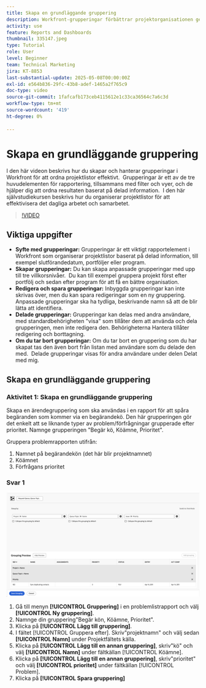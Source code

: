 ```yaml
---
title: Skapa en grundläggande gruppering
description: Workfront-grupperingar förbättrar projektorganisationen genom att användarna kan kategorisera listor baserat på poster som portföljer, program eller slutdatum, med anpassningsbara delnings- och hanteringsalternativ för effektivt samarbete.
activity: use
feature: Reports and Dashboards
thumbnail: 335147.jpeg
type: Tutorial
role: User
level: Beginner
team: Technical Marketing
jira: KT-8853
last-substantial-update: 2025-05-08T00:00:00Z
exl-id: e564b836-29fc-43b8-adef-1465a2f765c9
doc-type: video
source-git-commit: 1fafcafb173ceb4115612e1c33ca36564c7a6c3d
workflow-type: tm+mt
source-wordcount: '419'
ht-degree: 0%

---
```


# Skapa en grundläggande gruppering

I den här videon beskrivs hur du skapar och hanterar grupperingar i Workfront för att ordna projektlistor effektivt. &#x200B; Grupperingar är ett av de tre huvudelementen för rapportering, tillsammans med filter och vyer, och de hjälper dig att ordna resultaten baserat på delad information. &#x200B;
I den här självstudiekursen beskrivs hur du organiserar projektlistor för att effektivisera det dagliga arbetet och samarbetet. &#x200B;

>[!VIDEO](https://video.tv.adobe.com/v/3449819/?quality=12&learn=on&captions=swe)

## Viktiga uppgifter

* **Syfte med grupperingar:** Grupperingar är ett viktigt rapportelement i Workfront som organiserar projektlistor baserat på delad information, till exempel slutförandedatum, portföljer eller program. &#x200B;
* **Skapar grupperingar:** Du kan skapa anpassade grupperingar med upp till tre villkorsnivåer. &#x200B; Du kan till exempel gruppera projekt först efter portfölj och sedan efter program för att få en bättre organisation. &#x200B;
* **Redigera och spara grupperingar:** Inbyggda grupperingar kan inte skrivas över, men du kan spara redigeringar som en ny gruppering. &#x200B; Anpassade grupperingar ska ha tydliga, beskrivande namn så att de blir lätta att identifiera. &#x200B;
* **Delade grupperingar:** Grupperingar kan delas med andra användare, med standardbehörigheten &quot;visa&quot; som tillåter dem att använda och dela grupperingen, men inte redigera den. Behörigheterna &#x200B; Hantera tillåter redigering och borttagning. &#x200B;
* **Om du tar bort grupperingar:** Om du tar bort en gruppering som du har skapat tas den även bort från listan med användare som du delade den med. &#x200B; Delade grupperingar visas för andra användare under delen Delat med mig. &#x200B;

## Skapa en grundläggande gruppering


### Aktivitet 1: Skapa en grundläggande gruppering

Skapa en ärendegruppering som ska användas i en rapport för att spåra begäranden som kommer via en begärandekö. Den här grupperingen gör det enkelt att se liknande typer av problem/förfrågningar grupperade efter prioritet. Namnge grupperingen &quot;Begär kö, Köämne, Prioritet&quot;.

Gruppera problemrapporten utifrån:

1. Namnet på begärandekön (det här blir projektnamnet)
1. Köämnet
1. Förfrågans prioritet

### Svar 1

![En bild av skärmen för att skapa en ny gruppering](assets/grouping-exercise.png)

1. Gå till menyn **[!UICONTROL Gruppering]** i en problemlistrapport och välj **[!UICONTROL Ny gruppering]**.
1. Namnge din gruppering&quot;Begär kön, Köämne, Prioritet&quot;.
1. Klicka på **[!UICONTROL Lägg till gruppering]**.
1. I fältet [!UICONTROL Gruppera efter]. Skriv&quot;projektnamn&quot; och välj sedan **[!UICONTROL Namn]** under Projektfältets källa.
1. Klicka på **[!UICONTROL Lägg till en annan gruppering]**, skriv&quot;kö&quot; och välj **[!UICONTROL Namn]** under fältkällan [!UICONTROL Köämne].
1. Klicka på **[!UICONTROL Lägg till en annan gruppering]**, skriv&quot;prioritet&quot; och välj **[!UICONTROL prioritet]** under fältkällan [!UICONTROL Problem].
1. Klicka på **[!UICONTROL Spara gruppering]**
